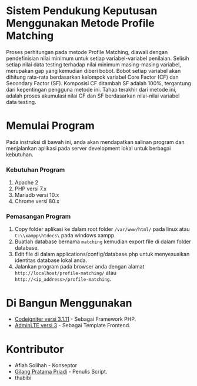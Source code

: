 # Sistem Pendukung Keputusan Menggunakan Metode Profile Matching
Proses perhitungan pada metode Profile Matching, diawali dengan pendefinisian nilai minimum untuk setiap variabel-variabel penilaian. Selisih setiap nilai data testing terhadap nilai minimum masing-masing variabel, merupakan gap yang kemudian diberi bobot. Bobot setiap variabel akan dihitung rata-rata berdasarkan kelompok variabel Core Factor (CF) dan Secondary Factor (SF). Komposisi CF ditambah SF adalah 100%, tergantung dari kepentingan pengguna metode ini. Tahap terakhir dari metode ini, adalah proses akumulasi nilai CF dan SF berdasarkan nilai-nilai variabel data testing.

# Memulai Program
Pada instruksi di bawah ini, anda akan mendapatkan salinan program dan menjalankan aplikasi pada server development lokal untuk berbagai kebutuhan.

### Kebutuhan Program
1. Apache 2
2. PHP versi 7.x
3. Mariadb versi 10.x
4. Chrome versi 80.x

### Pemasangan Program
1. Copy folder aplikasi ke dalam root folder `/var/www/html/` pada linux atau `C:\\xampp\htdocs\` pada windows xampp.
2. Buatlah database bernama `matching` kemudian export file di dalam folder database.
3. Edit file di dalam applications/config/database.php untuk menyesuaikan identitas database lokal anda.
4. Jalankan program pada browser anda dengan alamat `http://localhost/profile-matching/` atau `http://<ip_address>/profile-matching`.

# Di Bangun Menggunakan
* [Codeigniter versi 3.1.11](https://codeigniter.com/) - Sebagai Framework PHP.
* [AdminLTE versi 3](https://adminlte.io) - Sebagai Template Frontend.

# Kontributor
* Afiah Solihah - Konseptor
* [Gilang Pratama Priadi](https://blog.kodepanda.id/) - Penulis Script.
* thabibi
